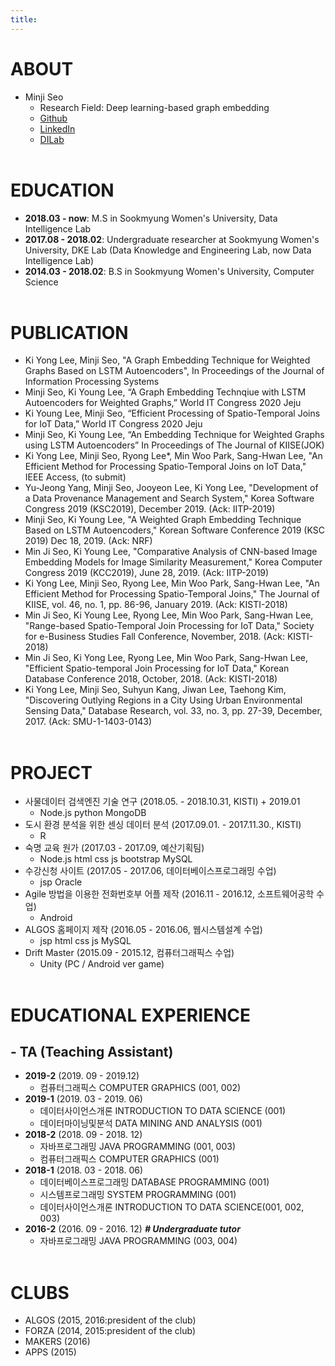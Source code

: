 ```yaml
---
title:
---
```

# ABOUT
- Minji Seo
	- Research Field: Deep learning-based graph embedding
	- [Github](https://github.com/minkky/)
	- [LinkedIn](https://www.linkedin.com/in/minkky/)
	- [DILab](http://cs.sookmyung.ac.kr/~kylee/dilab/)
<br><br>

# EDUCATION
- <b>2018.03 - now</b>: M.S in Sookmyung Women's University, Data Intelligence Lab
- <b>2017.08 - 2018.02</b>: Undergraduate researcher at Sookmyung Women's University, DKE Lab
    (Data Knowledge and Engineering Lab, now Data Intelligence Lab)
- <b>2014.03 - 2018.02</b>: B.S in Sookmyung Women's University, Computer Science
<br><br>

# PUBLICATION
- Ki Yong Lee, Minji Seo, "A Graph Embedding Technique for Weighted Graphs Based on LSTM Autoencoders", In Proceedings of the Journal of Information Processing Systems 
- Minji Seo, Ki Young Lee, “A Graph Embedding Technqiue with LSTM Autoencoders for Weighted Graphs,” World IT Congress 2020 Jeju
- Ki Young Lee, Minji Seo, “Efficient Processing of Spatio-Temporal Joins for IoT Data,” World IT Congress 2020 Jeju
- Minji Seo, Ki Young Lee, “An Embedding Technique for Weighted Graphs using LSTM Autoencoders” In Proceedings of The Journal of KIISE(JOK)
- Ki Yong Lee, Minji Seo, Ryong Lee*, Min Woo Park, Sang-Hwan Lee, "An Efficient Method for Processing Spatio-Temporal Joins on IoT Data," IEEE Access, (to submit)
- Yu-Jeong Yang, Minji Seo, Jooyeon Lee, Ki Yong Lee, "Development of a Data Provenance Management and Search System," Korea Software Congress 2019 (KSC2019), December 2019. (Ack: IITP-2019)
- Minji Seo, Ki Young Lee, "A Weighted Graph Embedding Technique Based on LSTM Autoencoders," Korean Software Conference 2019 (KSC 2019) Dec 18, 2019. (Ack: NRF)
- Min Ji Seo, Ki Young Lee, "Comparative Analysis of CNN-based Image Embedding Models for
Image Similarity Measurement," Korea Computer Congress 2019 (KCC2019), June 28, 2019. (Ack: IITP-2019)
- Ki Yong Lee, Minji Seo, Ryong Lee, Min Woo Park, Sang-Hwan Lee, "An Efficient Method for Processing Spatio-Temporal Joins," The Journal of KIISE, vol. 46, no. 1, pp. 86-96, January 2019. (Ack: KISTI-2018)
- Min Ji Seo, Ki Young Lee, Ryong Lee, Min Woo Park, Sang-Hwan Lee, "Range-based Spatio-Temporal Join Processing for IoT Data," Society for e-Business Studies Fall Conference, November, 2018. (Ack: KISTI-2018)
- Min Ji Seo, Ki Yong Lee, Ryong Lee, Min Woo Park, Sang-Hwan Lee, "Efficient Spatio-temporal Join Processing for IoT Data," Korean Database Conference 2018, October, 2018. (Ack: KISTI-2018)
- Ki Yong Lee, Minji Seo, Suhyun Kang, Jiwan Lee, Taehong Kim, "Discovering Outlying Regions in a City Using Urban Environmental Sensing Data," Database Research, vol. 33, no. 3, pp. 27-39, December, 2017. (Ack: SMU-1-1403-0143)
<br><br>

# PROJECT
- 사물데이터 검색엔진 기술 연구 (2018.05. - 2018.10.31, KISTI) + 2019.01
	- Node.js  python  MongoDB
- 도시 환경 분석을 위한 센싱 데이터 분석 (2017.09.01. - 2017.11.30., KISTI)
	- R
- 숙명 교육 원가 (2017.03 - 2017.09, 예산기획팀)
	- Node.js  html  css  js  bootstrap  MySQL
- 수강신청 사이트 (2017.05 - 2017.06, 데이터베이스프로그래밍 수업)
	- jsp  Oracle
- Agile 방법을 이용한 전화번호부 어플 제작 (2016.11 - 2016.12, 소프트웨어공학 수업)
	- Android
- ALGOS 홈페이지 제작 (2016.05 - 2016.06, 웹시스템설계 수업)
	- jsp  html  css  js  MySQL
- Drift Master (2015.09 - 2015.12, 컴퓨터그래픽스 수업)
	- Unity (PC / Android ver game)
<br><br>

# EDUCATIONAL EXPERIENCE
## - TA (Teaching Assistant)
- <b>2019-2</b> (2019. 09 - 2019.12)
	- 컴퓨터그래픽스 COMPUTER GRAPHICS (001, 002)
- <b>2019-1</b> (2019. 03 - 2019. 06)
	- 데이터사이언스개론 INTRODUCTION TO DATA SCIENCE (001)
	- 데이터마이닝및분석 DATA MINING AND ANALYSIS (001)
- <b>2018-2</b> (2018. 09 - 2018. 12)
	- 자바프로그래밍 JAVA PROGRAMMING (001, 003)
	- 컴퓨터그래픽스 COMPUTER GRAPHICS (001)
- <b>2018-1</b> (2018. 03 - 2018. 06)
	- 데이터베이스프로그래밍 DATABASE PROGRAMMING (001) 
	- 시스템프로그래밍 SYSTEM PROGRAMMING (001) 
	- 데이터사이언스개론 INTRODUCTION TO DATA SCIENCE(001, 002, 003)
- <b>2016-2</b> (2016. 09 - 2016. 12) <b>*_# Undergraduate tutor_*</b>
	- 자바프로그래밍 JAVA PROGRAMMING (003, 004)
<br><br>

# CLUBS
- ALGOS (2015, 2016:president of the club)
- FORZA (2014, 2015:president of the club)
- MAKERS (2016)
- APPS (2015)
